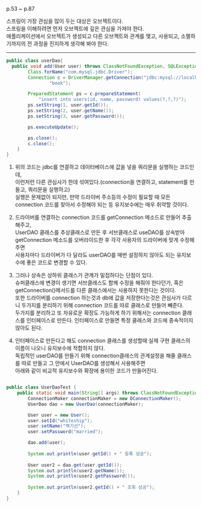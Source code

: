 
p.53 ~ p.87

스프링이 가장 관심을 많이 두는 대상은 오브젝트이다.</br>
스프링을 이해하려면 먼저 오브젝트에 깊은 관심을 가져야 한다.</br>
애플리케이션에서 오브젝트가 생성되고 다른 오브젝트와 관계를 맺고, 사용되고, 소멸하기까지의 전 과정을 진지하게 생각해 봐야 한다.

----




```java
public class userDao{
  public void add(User user) throws ClassNotFoundException, SQLException {
		Class.forName("com.mysql.jdbc.Driver");
		Connection c = DriverManager.getConnection("jdbc:mysql://localhost/springbook?characterEncoding=UTF-8", "spring",
				"book");

		PreparedStatement ps = c.prepareStatement(
			"insert into users(id, name, password) values(?,?,?)");
		ps.setString(1, user.getId());
		ps.setString(2, user.getName());
		ps.setString(3, user.getPassword());

		ps.executeUpdate();

		ps.close();
		c.close();
	}
}
```
1. 위의 코드는 jdbc를 연결하고 데이터베이스에 값을 넣을 쿼리문을 실행하는 코드인데, </br>
이런저런 다른 관심사가 한데 섞여있다.(connection을 연결하고, statement를 만들고, 쿼리문을 실행하고)</br>
실행은 문제없이 되지만, 만약 드라이버 주소등의 수정이 필요할 때 모든 connection 코드를 찾아서 수정해야 되는 등 유지보수에는 매우 취약할 것이다.


2. 드라이버를 연결하는 connection 코드를 getConnection 메소드로 만들어 추출해주고, </br>
UserDAO 클래스를 추상클래스로 만든 후 서브클래스로 useDAO를 상속받아 getConnection 메소드를 오버라이드한 후 각각 사용자의 드라이버에 맞게 수정해주면 </br>
사용자마다 드라이버가 다 달라도 userDAO를 매번 설정하지 않아도 되는 유지보수에 좋은 코드로 변경할 수 있다.


3. 그러나 상속은 상하위 클래스가 관계가 밀접하다는 단점이 있다. </br>
슈퍼클래스에 변경이 생기면 서브클래스도 함께 수정을 해줘야 한다던가, 혹은 getConnection()메서드를 다른 클래스에서는 사용하지 못한다는 것이다.</br>
또한 드라이버를 connection 하는것과 db에 값을 저장한다는것은 관심사가 다르니 두가지를 분리하기 위해 connection 코드를 따로 클래스로 만들어 빼준다.</br>
두가지를 분리하고 또 자유로운 확장도 가능하게 하기 위해서는 connection 클래스를 인터페이스로 만든다. 인터페이스로 만들면 특정 클래스와 코드에 종속적이지 않아도 된다.

4. 인터페이스로 만든다고 해도 connection 클래스를 생성할때 실제 구현 클래스의 이름이 나오니 유지보수에 적합하지 않다. </br>
독립적인 userDAO를 만들기 위해 connection클래스의 관계설정을 해줄 클래스를 따로 만들고 그 안에서 UserDAO를 생성해서 사용해주면</br>
아래와 같이 비교적 유지보수와 확장에 용이한 코드가 만들어진다.

```java

public class UserDaoTest {
	public static void main(String[] args) throws ClassNotFoundException, SQLException {
		ConnectionMaker connectionMaker = new DConnectionMaker();
		UserDao dao = new UserDao(connectionMaker);

		User user = new User();
		user.setId("whiteship");
		user.setName("백기선");
		user.setPassword("married");

		dao.add(user);
			
		System.out.println(user.getId() + " 등록 성공");
		
		User user2 = dao.get(user.getId());
		System.out.println(user2.getName());
		System.out.println(user2.getPassword());
			
		System.out.println(user2.getId() + " 조회 성공");
	}
}

```



